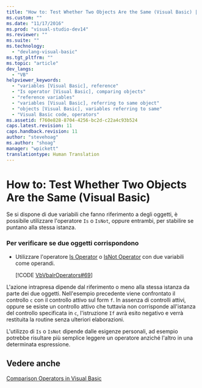 ```yaml
---
title: "How to: Test Whether Two Objects Are the Same (Visual Basic) | Microsoft Docs"
ms.custom: ""
ms.date: "11/17/2016"
ms.prod: "visual-studio-dev14"
ms.reviewer: ""
ms.suite: ""
ms.technology: 
  - "devlang-visual-basic"
ms.tgt_pltfrm: ""
ms.topic: "article"
dev_langs: 
  - "VB"
helpviewer_keywords: 
  - "variables [Visual Basic], reference"
  - "Is operator [Visual Basic], comparing objects"
  - "reference variables"
  - "variables [Visual Basic], referring to same object"
  - "objects [Visual Basic], variables referring to same"
  - "Visual Basic code, operators"
ms.assetid: f760e828-8704-4256-bc2d-c22a4c93b524
caps.latest.revision: 11
caps.handback.revision: 11
author: "stevehoag"
ms.author: "shoag"
manager: "wpickett"
translationtype: Human Translation
---
```

# How to: Test Whether Two Objects Are the Same (Visual Basic)
Se si dispone di due variabili che fanno riferimento a degli oggetti, è possibile utilizzare l'operatore `Is` o `IsNot`, oppure entrambi, per stabilire se puntano alla stessa istanza.  
  
### Per verificare se due oggetti corrispondono  
  
-   Utilizzare l'operatore [Is Operator](../../../../visual-basic/language-reference/operators/is-operator.md) o [IsNot Operator](../../../../visual-basic/language-reference/operators/isnot-operator.md) con due variabili come operandi.  
  
     [!CODE [VbVbalrOperators#69](../CodeSnippet/VS_Snippets_VBCSharp/VbVbalrOperators#69)]  
  
 L'azione intrapresa dipende dal riferimento o meno alla stessa istanza da parte dei due oggetti.  Nell'esempio precedente viene confrontato il controllo `c` con il controllo attivo sul form `f`.  In assenza di controlli attivi, oppure se esiste un controllo attivo che tuttavia non corrisponde all'istanza del controllo specificata in `c`, l'istruzione `If` avrà esito negativo e verrà restituita la routine senza ulteriori elaborazioni.  
  
 L'utilizzo di `Is` o `IsNot` dipende dalle esigenze personali,  ad esempio potrebbe risultare più semplice leggere un operatore anziché l'altro in una determinata espressione.  
  
## Vedere anche  
 [Comparison Operators in Visual Basic](../../../../visual-basic/programming-guide/language-features/operators-and-expressions/comparison-operators.md)